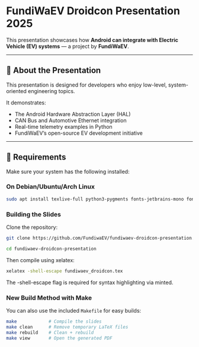# FundiWaEV Droidcon Presentation 2025

  This presentation showcases how **Android can integrate with Electric Vehicle (EV) systems** — a project by **FundiWaEV**.

---

## 🧠 About the Presentation

This presentation is designed for developers who enjoy low-level, system-oriented engineering topics.  

It demonstrates:
- The Android Hardware Abstraction Layer (HAL)
- CAN Bus and Automotive Ethernet integration
- Real-time telemetry examples in Python
- FundiWaEV’s open-source EV development initiative

---

## 🧩 Requirements

Make sure your system has the following installed:

### On Debian/Ubuntu/Arch Linux

```bash
sudo apt install texlive-full python3-pygments fonts-jetbrains-mono fonts-inter
```

### Building the Slides

Clone the repository:

```bash
git clone https://github.com/FundiwaEV/fundiwaev-droidcon-presentation.git

cd fundiwaev-droidcon-presentation
```

Then compile using xelatex:

```bash
xelatex -shell-escape fundiwaev_droidcon.tex
```

The -shell-escape flag is required for syntax highlighting via minted.

### New Build Method with Make

You can also use the included `Makefile` for easy builds:

```bash
make            # Compile the slides
make clean      # Remove temporary LaTeX files
make rebuild    # Clean + rebuild
make view       # Open the generated PDF
